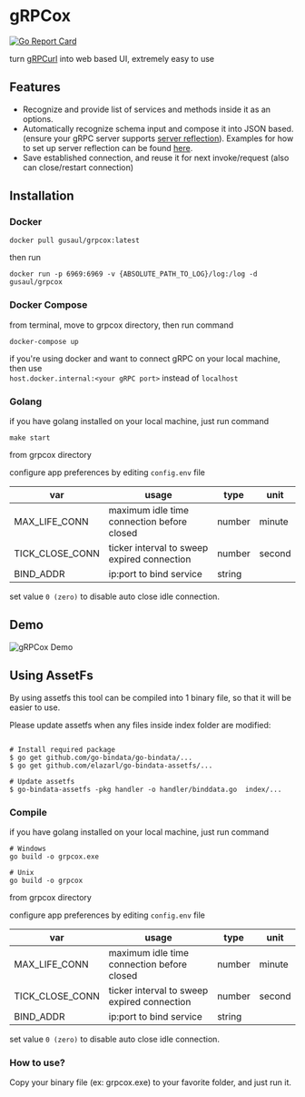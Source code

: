 # gRPCox
[![Go Report Card](https://goreportcard.com/badge/github.com/gusaul/grpcox)](https://goreportcard.com/report/github.com/gusaul/grpcox)

turn [gRPCurl](https://github.com/fullstorydev/grpcurl) into web based UI, extremely easy to use

## Features
- Recognize and provide list of services and methods inside it as an options.
- Automatically recognize schema input and compose it into JSON based. (ensure your gRPC server supports [server reflection](https://github.com/grpc/grpc/blob/master/src/proto/grpc/reflection/v1alpha/reflection.proto)). Examples for how to set up server reflection can be found [here](https://github.com/grpc/grpc/blob/master/doc/server-reflection.md#known-implementations).
- Save established connection, and reuse it for next invoke/request (also can close/restart connection)

## Installation
### Docker
```shell
docker pull gusaul/grpcox:latest
```
then run
```shell
docker run -p 6969:6969 -v {ABSOLUTE_PATH_TO_LOG}/log:/log -d gusaul/grpcox
```

### Docker Compose
from terminal, move to grpcox directory, then run command
```shell
docker-compose up
```
if you're using docker and want to connect gRPC on your local machine, then use
<br/>`host.docker.internal:<your gRPC port>` instead of `localhost`

### Golang
if you have golang installed on your local machine, just run command
```shell
make start
```
from grpcox directory

configure app preferences by editing `config.env` file

| var             | usage                                       | type   | unit   |
|-----------------|---------------------------------------------|--------|--------|
| MAX_LIFE_CONN   | maximum idle time connection before closed  | number | minute |
| TICK_CLOSE_CONN | ticker interval to sweep expired connection | number | second |
| BIND_ADDR       | ip:port to bind service                     | string |  |

set value `0 (zero)` to disable auto close idle connection.


## Demo
![gRPCox Demo](https://raw.githubusercontent.com/gusaul/grpcox/master/index/img/demogrpcox.gif)


## Using AssetFs

By using assetfs this tool can be compiled into 1 binary file, so that it will be easier to use. 

Please update assetfs when any files inside index folder are modified:

```shell

# Install required package
$ go get github.com/go-bindata/go-bindata/...
$ go get github.com/elazarl/go-bindata-assetfs/...

# Update assetfs
$ go-bindata-assetfs -pkg handler -o handler/binddata.go  index/... 
```

### Compile

if you have golang installed on your local machine, just run command
```shell
# Windows
go build -o grpcox.exe

# Unix
go build -o grpcox
```
from grpcox directory

configure app preferences by editing `config.env` file

| var             | usage                                       | type   | unit   |
|-----------------|---------------------------------------------|--------|--------|
| MAX_LIFE_CONN   | maximum idle time connection before closed  | number | minute |
| TICK_CLOSE_CONN | ticker interval to sweep expired connection | number | second |
| BIND_ADDR       | ip:port to bind service                     | string |  |

set value `0 (zero)` to disable auto close idle connection.


### How to use?

Copy your binary file (ex: grpcox.exe) to your favorite folder, and just run it.